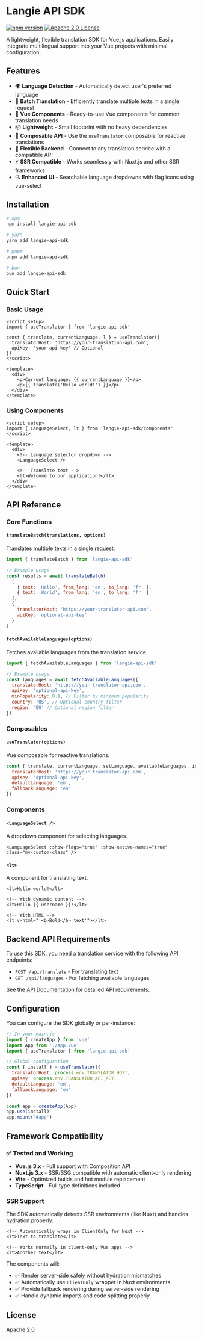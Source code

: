 # Langie API SDK

[![npm version](https://img.shields.io/npm/v/langie-api-sdk.svg?style=flat)](https://www.npmjs.com/package/langie-api-sdk)
[![Apache 2.0 License](https://img.shields.io/badge/license-Apache%202.0-blue.svg)](LICENSE)

A lightweight, flexible translation SDK for Vue.js applications. Easily integrate multilingual support into your Vue projects with minimal configuration.

## Features

- 🌍 **Language Detection** - Automatically detect user's preferred language
- 🔄 **Batch Translation** - Efficiently translate multiple texts in a single request
- 🧩 **Vue Components** - Ready-to-use Vue components for common translation needs
- 📦 **Lightweight** - Small footprint with no heavy dependencies
- 🔌 **Composable API** - Use the `useTranslator` composable for reactive translations
- 🚀 **Flexible Backend** - Connect to any translation service with a compatible API
- ⚡ **SSR Compatible** - Works seamlessly with Nuxt.js and other SSR frameworks
- 🔍 **Enhanced UI** - Searchable language dropdowns with flag icons using vue-select

## Installation

```bash
# npm
npm install langie-api-sdk

# yarn
yarn add langie-api-sdk

# pnpm
pnpm add langie-api-sdk

# bun
bun add langie-api-sdk
```

## Quick Start

### Basic Usage

```vue
<script setup>
import { useTranslator } from 'langie-api-sdk'

const { translate, currentLanguage, l } = useTranslator({
  translatorHost: 'https://your-translation-api.com',
  apiKey: 'your-api-key' // Optional
})
</script>

<template>
  <div>
    <p>Current language: {{ currentLanguage }}</p>
    <p>{{ translate('Hello world!') }}</p>
  </div>
</template>
```

### Using Components

```vue
<script setup>
import { LanguageSelect, lt } from 'langie-api-sdk/components'
</script>

<template>
  <div>
    <!-- Language selector dropdown -->
    <LanguageSelect />

    <!-- Translate text -->
    <lt>Welcome to our application!</lt>
  </div>
</template>
```

## API Reference

### Core Functions

#### `translateBatch(translations, options)`

Translates multiple texts in a single request.

```js
import { translateBatch } from 'langie-api-sdk'

// Example usage
const results = await translateBatch(
  [
    { text: 'Hello', from_lang: 'en', to_lang: 'fr' },
    { text: 'World', from_lang: 'en', to_lang: 'fr' }
  ],
  {
    translatorHost: 'https://your-translator-api.com',
    apiKey: 'optional-api-key'
  }
)
```

#### `fetchAvailableLanguages(options)`

Fetches available languages from the translation service.

```js
import { fetchAvailableLanguages } from 'langie-api-sdk'

// Example usage
const languages = await fetchAvailableLanguages({
  translatorHost: 'https://your-translator-api.com',
  apiKey: 'optional-api-key',
  minPopularity: 0.1, // Filter by minimum popularity
  country: 'US', // Optional country filter
  region: 'EU' // Optional region filter
})
```

### Composables

#### `useTranslator(options)`

Vue composable for reactive translations.

```js
const { translate, currentLanguage, setLanguage, availableLanguages, isLoading } = useTranslator({
  translatorHost: 'https://your-translator-api.com',
  apiKey: 'optional-api-key',
  defaultLanguage: 'en',
  fallbackLanguage: 'en'
})
```

### Components

#### `<LanguageSelect />`

A dropdown component for selecting languages.

```vue
<LanguageSelect :show-flags="true" :show-native-names="true" class="my-custom-class" />
```

#### `<lt>`

A component for translating text.

```vue
<lt>Hello world!</lt>

<!-- With dynamic content -->
<lt>Hello {{ username }}!</lt>

<!-- With HTML -->
<lt v-html="'<b>Bold</b> text'"></lt>
```

## Backend API Requirements

To use this SDK, you need a translation service with the following API endpoints:

- `POST /api/translate` - For translating text
- `GET /api/languages` - For fetching available languages

See the [API Documentation](https://github.com/langer/langie-api-sdk/wiki/API-Documentation) for detailed API requirements.

## Configuration

You can configure the SDK globally or per-instance:

```js
// In your main.js
import { createApp } from 'vue'
import App from './App.vue'
import { useTranslator } from 'langie-api-sdk'

// Global configuration
const { install } = useTranslator({
  translatorHost: process.env.TRANSLATOR_HOST,
  apiKey: process.env.TRANSLATOR_API_KEY,
  defaultLanguage: 'en',
  fallbackLanguage: 'en'
})

const app = createApp(App)
app.use(install)
app.mount('#app')
```

## Framework Compatibility

### ✅ Tested and Working

- **Vue.js 3.x** - Full support with Composition API
- **Nuxt.js 3.x** - SSR/SSG compatible with automatic client-only rendering
- **Vite** - Optimized builds and hot module replacement
- **TypeScript** - Full type definitions included

### SSR Support

The SDK automatically detects SSR environments (like Nuxt) and handles hydration properly:

```vue
<!-- Automatically wraps in ClientOnly for Nuxt -->
<lt>Text to translate</lt>

<!-- Works normally in client-only Vue apps -->
<lt>Another text</lt>
```

The components will:

- ✅ Render server-side safely without hydration mismatches
- ✅ Automatically use `ClientOnly` wrapper in Nuxt environments
- ✅ Provide fallback rendering during server-side rendering
- ✅ Handle dynamic imports and code splitting properly

## License

[Apache 2.0](LICENSE)
